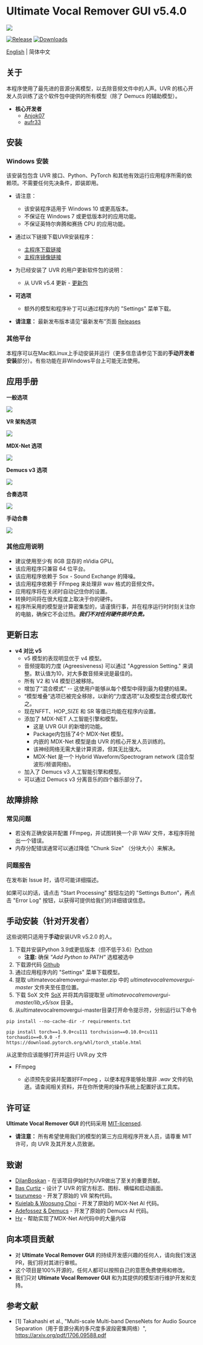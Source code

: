 # Ultimate Vocal Remover GUI v5.4.0
<img src="https://raw.githubusercontent.com/Anjok07/ultimatevocalremovergui/master/img/UVR_v54.png?raw=true" />

[![Release](https://img.shields.io/github/release/anjok07/ultimatevocalremovergui.svg)](https://github.com/anjok07/ultimatevocalremovergui/releases/latest)
[![Downloads](https://img.shields.io/github/downloads/anjok07/ultimatevocalremovergui/total.svg)](https://github.com/anjok07/ultimatevocalremovergui/releases)

[English](README.md) | 简体中文

## 关于

本程序使用了最先进的音源分离模型，以去除音频文件中的人声。UVR 的核心开发人员训练了这个软件包中提供的所有模型（除了 Demucs 的辅助模型）。

- **核心开发者**
    - [Anjok07](https://github.com/anjok07)
    - [aufr33](https://github.com/aufr33)

## 安装

### Windows 安装

该安装包包含 UVR 接口、Python、PyTorch 和其他有效运行应用程序所需的依赖项。不需要任何先决条件，即装即用。

- 请注意：
    - 该安装程序适用于 Windows 10 或更高版本。
    - 不保证在 Windows 7 或更低版本时的应用功能。
    - 不保证英特尔奔腾和赛扬 CPU 的应用功能。

- 通过以下链接下载UVR安装程序：
    - [主程序下载链接](https://uvr.uvr.workers.dev/UVR_v5.4.0_setup.exe)
    - [主程序镜像链接](https://www.mediafire.com/file/nrakuh8t8p993y8/UVR_v5.4.0_setup.exe)
- 为已经安装了 UVR 的用户更新软件包的说明：
    - 从 UVR v5.4 更新 - [更新包](https://github.com/Anjok07/ultimatevocalremovergui/releases/download/v5.4.0/UVR_v5.4_Update_Package.exe)

- **可选项**
    - 额外的模型和程序补丁可以通过程序内的 "Settings" 菜单下载。

- **请注意：** 最新发布版本请见“最新发布”页面 [Releases](https://github.com/Anjok07/ultimatevocalremovergui/releases/tag/v5.4.0)

### 其他平台

本程序可以在Mac和Linux上手动安装并运行（更多信息请参见下面的**手动开发者安装**部分）。有些功能在非Windows平台上可能无法使用。

## 应用手册

**一般选项**

<img src="https://github.com/Anjok07/ultimatevocalremovergui/blob/master/img/gen_opt_cn.png?raw=true" />

**VR 架构选项**

<img src="https://github.com/Anjok07/ultimatevocalremovergui/blob/master/img/vr_opt_cn.png?raw=true" />

**MDX-Net 选项**

<img src="https://github.com/Anjok07/ultimatevocalremovergui/blob/master/img/mdx_opt_cn.png?raw=true" />

**Demucs v3 选项**

<img src="https://github.com/Anjok07/ultimatevocalremovergui/blob/master/img/demucs_opt_cn.png?raw=true" />

**合奏选项**

<img src="https://github.com/Anjok07/ultimatevocalremovergui/blob/master/img/ense_opt_cn.png?raw=true" />

**手动合奏**

<img src="https://github.com/Anjok07/ultimatevocalremovergui/blob/master/img/user_ens_opt_cn.png?raw=true" />

### 其他应用说明

- 建议使用至少有 8GB 显存的 nVidia GPU。
- 该应用程序只兼容 64 位平台。
- 该应用程序依赖于 Sox - Sound Exchange 的降噪。
- 该应用程序依赖于 FFmpeg 来处理非 wav 格式的音频文件。
- 应用程序将在关闭时自动记住你的设置。
- 转换时间将在很大程度上取决于你的硬件。
- 程序所采用的模型是计算密集型的，请谨慎行事，并在程序运行时时刻关注你的电脑，确保它不会过热。***我们不对任何硬件损坏负责。***

## 更新日志

- **v4 对比 v5**
   - v5 模型的表现明显优于 v4 模型。
   - 音频提取的力度 (Agreesiveness) 可以通过 "Aggression Setting." 来调整。默认值为10，对大多数音频来说是最佳的。
   - 所有 V2 和 V4 模型已被移除。
   - 增加了“混合模式” -- 这使用户能够从每个模型中得到最为稳健的结果。
   - “模型堆叠”选项已被完全移除，以新的“力度选项”以及模型混合模式取代之。
   - 现在NFFT、HOP_SIZE 和 SR 等值已均能在程序内设置。
   - 添加了 MDX-NET 人工智能引擎和模型。
     - 这是 UVR GUI 的新增的功能。
     - Package内包括了4个 MDX-Net 模型。
     - 内嵌的 MDX-Net 模型是由 UVR 的核心开发人员训练的。
     - 该神经网络无需大量计算资源，但其无比强大。
     - MDX-Net 是一个 Hybrid Waveform/Spectrogram network (混合型波形/频谱网络)。
   - 加入了 Demucs v3 人工智能引擎和模型。
   - 可以通过 Demucs v3 分离音乐的四个器乐部分了。

## 故障排除

### 常见问题

- 若没有正确安装并配置 FFmpeg，并试图转换一个非 WAV 文件，本程序将抛出一个错误。
- 内存分配错误通常可以通过降低 "Chunk Size" （分块大小）来解决。

### 问题报告

在发布新 Issue 时，请尽可能详细描述。

如果可以的话，请点击 "Start Processing" 按钮左边的 "Settings Button"，再点击 "Error Log" 按钮，以获得可提供给我们的详细错误信息。

## 手动安装（针对开发者）

这些说明只适用于**手动**安装UVR v5.2.0 的人。

1. 下载并安装Python 3.9或更低版本（但不低于3.6）[Python](https://www.python.org/downloads/)
    - **注意:** 确保 *"Add Python to PATH"* 选框被选中
2. 下载源代码 [Github](https://github.com/Anjok07/ultimatevocalremovergui/archive/refs/heads/master.zip)
3. 通过应用程序内的 "Settings" 菜单下载模型。
4. 提取 ultimatevocalremovergui-master.zip 中的 *ultimatevocalremovergui-master* 文件夹至任意位置。
5. 下载 SoX 文件 [SoX](https://sourceforge.net/projects/sox/files/sox/14.4.2/sox-14.4.2-win32.zip/download) 并将其内容提取至 *ultimatevocalremovergui-master/lib_v5/sox* 目录。
6. 从ultimatevocalremovergui-master目录打开命令提示符，分别运行以下命令
```
pip install --no-cache-dir -r requirements.txt
```
```
pip install torch==1.9.0+cu111 torchvision==0.10.0+cu111 torchaudio==0.9.0 -f https://download.pytorch.org/whl/torch_stable.html
```

从这里你应该能够打开并运行 UVR.py 文件

- FFmpeg 

    - 必须预先安装并配置好FFmpeg ，以便本程序能够处理非 *.wav* 文件的轨道。请查阅相关资料，并在你所使用的操作系统上配置好该工具库。

## 许可证

**Ultimate Vocal Remover GUI** 的代码采用 [MIT-licensed](LICENSE). 

- **请注意：** 所有希望使用我们的模型的第三方应用程序开发人员，请尊重 MIT 许可，向 UVR 及其开发人员致谢。

## 致谢

- [DilanBoskan](https://github.com/DilanBoskan) - 在该项目伊始时为UVR做出了至关的重要贡献。
- [Bas Curtiz](https://www.youtube.com/user/bascurtiz) - 设计了 UVR 的官方标志、图标、横幅和启动画面。
- [tsurumeso](https://github.com/tsurumeso) - 开发了原始的 VR 架构代码。
- [Kuielab & Woosung Choi](https://github.com/kuielab) - 开发了原始的 MDX-Net AI 代码。
- [Adefossez & Demucs](https://github.com/facebookresearch/demucs) - 开发了原始的 Demucs AI 代码。
- [Hv](https://github.com/NaJeongMo/Colab-for-MDX_B) - 帮助实现了MDX-Net AI代码中的大量内容

## 向本项目贡献

- 对 **Ultimate Vocal Remover GUI** 的持续开发感兴趣的任何人，请向我们发送 PR，我们将对其进行审核。
- 这个项目是100%开源的，任何人都可以按照自己的意愿免费使用和修改。
- 我们只对 **Ultimate Vocal Remover GUI** 和为其提供的模型进行维护开发和支持。

## 参考文献
- [1] Takahashi et al., "Multi-scale Multi-band DenseNets for Audio Source Separation（用于音源分离的多尺度多波段密集网络）", https://arxiv.org/pdf/1706.09588.pdf
